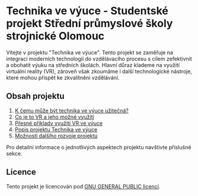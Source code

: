 # Technika ve výuce - Studentské projekt Střední průmyslové školy strojnické Olomouc

Vítejte v projektu "Technika ve výuce". Tento projekt se zaměřuje na integraci moderních technologií do vzdělávacího procesu s cílem zefektivnit a obohatit výuku na středních školách. Hlavní důraz klademe na využití virtuální reality (VR), zároveň však zkoumáme i další technologické nástroje, které mohou přispět ke zkvalitnění vzdělávání.

## Obsah projektu

1. [K čemu může být technika ve výuce užitečná?](./docs/uzitecnost-techniky.md)
2. [Co je to VR a jeho možné využití](./docs/vr/README.md)
3. [Přesné příklady využití VR ve výuce](./docs/predmety/README.md)
4. [Popis projektu Technika ve výuce](./docs/popis-projektu.md)
5. [Možnosti dalšího rozvoje projektu](./docs/rozvoj/README.md)

Pro detailní informace o jednotlivých aspektech projektu navštivte příslušné sekce.


## Licence

Tento projekt je licencován pod [GNU GENERAL PUBLIC licencí](./LICENSE).
